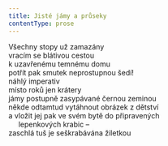 ```yaml
---
title: Jisté jámy a průseky
contentType: prose
---
```


<section>

Všechny stopy už zamazány  
vracím se blátivou cestou  
k uzavřenému temnému domu  
potřít pak smutek neprostupnou šedí!  
náhlý imperativ  
místo roků jen krátery  
jámy postupně zasypávané černou zeminou  
někde odtamtud vytáhnout obrázek z dětství  
a vložit jej pak ve svém bytě do připravených  
     lepenkových krabic –  
zaschlá tuš je seškrabávána žiletkou

</section>
